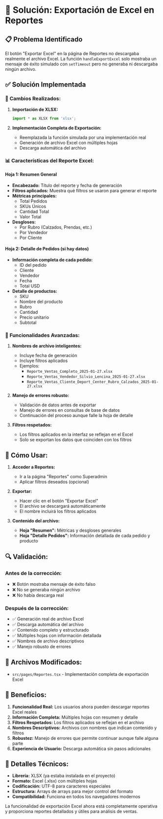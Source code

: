 # 🔧 Solución: Exportación de Excel en Reportes

## 📋 **Problema Identificado**

El botón "Exportar Excel" en la página de Reportes no descargaba realmente el archivo Excel. La función `handleExportExcel` solo mostraba un mensaje de éxito simulado con `setTimeout` pero no generaba ni descargaba ningún archivo.

## ✅ **Solución Implementada**

### 🔧 **Cambios Realizados:**

1. **Importación de XLSX:**
   ```typescript
   import * as XLSX from 'xlsx';
   ```

2. **Implementación Completa de Exportación:**
   - Reemplazada la función simulada por una implementación real
   - Generación de archivo Excel con múltiples hojas
   - Descarga automática del archivo

### 📊 **Características del Reporte Excel:**

#### **Hoja 1: Resumen General**
- **Encabezado:** Título del reporte y fecha de generación
- **Filtros aplicados:** Muestra qué filtros se usaron para generar el reporte
- **Métricas principales:**
  - Total Pedidos
  - SKUs Únicos
  - Cantidad Total
  - Valor Total
- **Desgloses:**
  - Por Rubro (Calzados, Prendas, etc.)
  - Por Vendedor
  - Por Cliente

#### **Hoja 2: Detalle de Pedidos** (si hay datos)
- **Información completa de cada pedido:**
  - ID del pedido
  - Cliente
  - Vendedor
  - Fecha
  - Total USD
- **Detalle de productos:**
  - SKU
  - Nombre del producto
  - Rubro
  - Cantidad
  - Precio unitario
  - Subtotal

### 🎯 **Funcionalidades Avanzadas:**

1. **Nombres de archivo inteligentes:**
   - Incluye fecha de generación
   - Incluye filtros aplicados
   - Ejemplos:
     - `Reporte_Ventas_Completo_2025-01-27.xlsx`
     - `Reporte_Ventas_Vendedor_Silvio_Lencina_2025-01-27.xlsx`
     - `Reporte_Ventas_Cliente_Deport_Center_Rubro_Calzados_2025-01-27.xlsx`

2. **Manejo de errores robusto:**
   - Validación de datos antes de exportar
   - Manejo de errores en consultas de base de datos
   - Continuación del proceso aunque falle la hoja de detalle

3. **Filtros respetados:**
   - Los filtros aplicados en la interfaz se reflejan en el Excel
   - Solo se exportan los datos que coinciden con los filtros

## 🚀 **Cómo Usar:**

1. **Acceder a Reportes:**
   - Ir a la página "Reportes" como Superadmin
   - Aplicar filtros deseados (opcional)

2. **Exportar:**
   - Hacer clic en el botón "Exportar Excel"
   - El archivo se descargará automáticamente
   - El nombre incluirá los filtros aplicados

3. **Contenido del archivo:**
   - **Hoja "Resumen":** Métricas y desgloses generales
   - **Hoja "Detalle Pedidos":** Información detallada de cada pedido y producto

## 🔍 **Validación:**

### **Antes de la corrección:**
- ❌ Botón mostraba mensaje de éxito falso
- ❌ No se generaba ningún archivo
- ❌ No había descarga real

### **Después de la corrección:**
- ✅ Generación real de archivo Excel
- ✅ Descarga automática del archivo
- ✅ Contenido completo y estructurado
- ✅ Múltiples hojas con información detallada
- ✅ Nombres de archivo descriptivos
- ✅ Manejo robusto de errores

## 📁 **Archivos Modificados:**

- `src/pages/Reportes.tsx` - Implementación completa de exportación Excel

## 🎯 **Beneficios:**

1. **Funcionalidad Real:** Los usuarios ahora pueden descargar reportes Excel reales
2. **Información Completa:** Múltiples hojas con resumen y detalle
3. **Filtros Respetados:** Los filtros aplicados se reflejan en el archivo
4. **Nombres Descriptivos:** Archivos con nombres que indican contenido y filtros
5. **Robustez:** Manejo de errores que permite continuar aunque falle alguna parte
6. **Experiencia de Usuario:** Descarga automática sin pasos adicionales

## 🔧 **Detalles Técnicos:**

- **Librería:** XLSX (ya estaba instalada en el proyecto)
- **Formato:** Excel (.xlsx) con múltiples hojas
- **Codificación:** UTF-8 para caracteres especiales
- **Estructura:** Arrays de arrays para mejor control del formato
- **Compatibilidad:** Funciona en todos los navegadores modernos

La funcionalidad de exportación Excel ahora está completamente operativa y proporciona reportes detallados y útiles para análisis de ventas.





